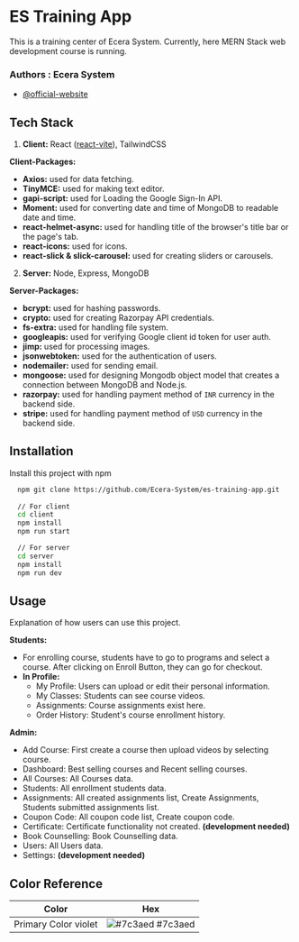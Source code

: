 # ES Training App
This is a training center of Ecera System. Currently, here MERN Stack web development course is running.
### Authors : Ecera System

- [@official-website](https://www.ecerasystem.com)


## Tech Stack

1. **Client:** React ([react-vite](https://vitejs.dev/guide/#trying-vite-online)), TailwindCSS

**Client-Packages:** 

- **Axios:** used for data fetching. 
- **TinyMCE:** used for making text editor. 
- **gapi-script:** used for Loading the Google Sign-In API. 
- **Moment:** used for converting date and time of MongoDB to readable date and time. 
- **react-helmet-async:** used for handling title of the browser's title bar or the page's tab.
- **react-icons:** used for icons.
- **react-slick & slick-carousel:** used for creating sliders or carousels.

2. **Server:** Node, Express, MongoDB

**Server-Packages:** 

- **bcrypt:** used for hashing passwords.
- **crypto:** used for creating Razorpay API credentials.
- **fs-extra:** used for handling file system.
- **googleapis:** used for verifying Google client id token for user auth.
- **jimp:** used for processing images.
- **jsonwebtoken:** used for the authentication of users.
- **nodemailer:** used for sending email.
- **mongoose:** used for designing Mongodb object model that creates a connection between MongoDB and Node.js.
- **razorpay:** used for handling payment method of `INR` currency in the backend side.
- **stripe:** used for handling payment method of `USD` currency in the backend side.


## Installation

Install this project with npm

```bash
  npm git clone https://github.com/Ecera-System/es-training-app.git
  
  // For client
  cd client
  npm install
  npm run start

  // For server
  cd server
  npm install
  npm run dev
```
    
## Usage

Explanation of how users can use this project.

**Students:** 
- For enrolling course, students have to go to programs and select a course. After clicking on Enroll Button, they can go for checkout.
- **In Profile:**
    - My Profile: Users can upload or edit their personal information.
    - My Classes: Students can see course videos.
    - Assignments: Course assignments exist here.
    - Order History: Student's course enrollment history.


**Admin:** 

- Add Course: First create a course then upload videos by selecting course.
- Dashboard: Best selling courses and Recent selling courses.
- All Courses: All Courses data.
- Students: All enrollment students data.
- Assignments: All created assignments list, Create Assignments, Students submitted assignments list.
- Coupon Code: All coupon code list, Create coupon code.
- Certificate: Certificate functionality not created. **(development needed)**
- Book Counselling: Book Counselling data.
- Users: All Users data.
- Settings: **(development needed)**
## Color Reference

| Color             | Hex                                                                |
| ----------------- | ------------------------------------------------------------------ |
| Primary Color violet| ![#7c3aed](https://via.placeholder.com/10/7c3aed?text=+) #7c3aed |